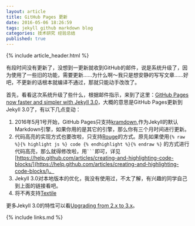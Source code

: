 ```yaml
---
layout: article
title: GitHub Pages 更新
date: 2016-05-06 18:26:59
tags: jekyll github markdown blog
categories: 技术研究 经验总结
published: true
---
```


{% include article_header.html %}

有段时间没有更新了，没想到一更新就收到GitHub的邮件，说是系统升级了，因为使用了一些旧的功能，需要更新……为什么啊～我只是想安静的写写文章……好吧，不更新的话根本就编译不通过，那就只能动手改改了。

首先，看看这次系统升级了些什么，根据邮件指示，来到了这里：[GitHub Pages now faster and simpler with Jekyll 3.0](https://github.com/blog/2100-github-pages-now-faster-and-simpler-with-jekyll-3-0 "GitHub Pages now faster and simpler with Jekyll 3.0")，大概的意思是GitHub Pages更新到Jekyll 3.0了，有以下几点变动：

1. 2016年5月1号开始，GitHub Pages只支持[kramdown](http://kramdown.gettalong.org/),作为Jekyll的默认Markdown引擎，如果你用的是其它的引擎，那么你有三个月时间进行更新。
2. 代码高亮​的实现方式也要改啦，只支持[Rouge](https://github.com/jneen/rouge)的方式。原先如果使用`{% raw %}{% highlight js %} code {% endhighlight %}{% endraw %}` 的方式进行代码高亮，那么就得修改啦，用<code>```</code>即可，详见  [https://help.github.com/articles/creating-and-highlighting-code-blocks/](https://help.github.com/articles/creating-and-highlighting-code-blocks/)。
3. Jekyll 3.0对本地版本的优化，我没有使用过，不太了解，有兴趣的同学自己到上面的链接看吧。​
4. 将不再支持[Textile](http://redcloth.org/textile)

更多Jekyll 3.0的特性可以看[Upgrading from 2.x to 3.x](http://jekyllrb.com/docs/upgrading/2-to-3/)。

{% include links.md %}